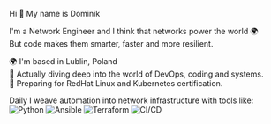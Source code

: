 
 Hi 👋 
 My name is Dominik  
  
  I'm a Network Engineer and I think that networks power the  world 🌍  
  But code makes them smarter, faster and more resilient.  

🌍 I'm based in Lublin, Poland  
🌱 Actually diving deep into the world of DevOps, coding and systems.  
📝 Preparing for RedHat Linux and Kubernetes certification.

 Daily I weave automation into network infrastructure with tools like:  
![Python](https://img.shields.io/badge/Python-3776AB?style=for-the-badge&logo=python&logoColor=white)
![Ansible](https://img.shields.io/badge/Ansible-EE0000?style=for-the-badge&logo=ansible&logoColor=white)
![Terraform](https://img.shields.io/badge/Terraform-623CE4?style=for-the-badge&logo=terraform&logoColor=white)
![CI/CD](https://img.shields.io/badge/CI%2FCD-239120?style=for-the-badge&logo=githubactions&logoColor=white)



 







